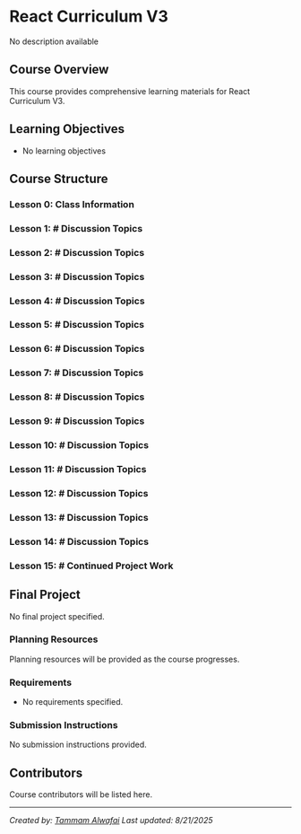 # React Curriculum V3

No description available

## Course Overview

This course provides comprehensive learning materials for React Curriculum V3.

## Learning Objectives

- No learning objectives

## Course Structure

### Lesson 0: Class Information
### Lesson 1: # Discussion Topics
### Lesson 2: # Discussion Topics
### Lesson 3: # Discussion Topics
### Lesson 4: # Discussion Topics
### Lesson 5: # Discussion Topics
### Lesson 6: # Discussion Topics
### Lesson 7: # Discussion Topics
### Lesson 8: # Discussion Topics
### Lesson 9: # Discussion Topics
### Lesson 10: # Discussion Topics
### Lesson 11: # Discussion Topics
### Lesson 12: # Discussion Topics
### Lesson 13: # Discussion Topics
### Lesson 14: # Discussion Topics
### Lesson 15: # Continued Project Work

## Final Project

No final project specified.

### Planning Resources

Planning resources will be provided as the course progresses.

### Requirements

- No requirements specified.

### Submission Instructions

No submission instructions provided.

## Contributors

Course contributors will be listed here.

---

*Created by: [Tammam Alwafai](https://github.com/1992tw)*
*Last updated: 8/21/2025*